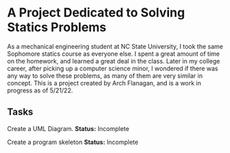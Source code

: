 # A Project Dedicated to Solving Statics Problems
As a mechanical engineering student at NC State University, I took the same Sophomore statics
course as everyone else. I spent a great amount of time on the homework, and learned a great
deal in the class. Later in my college career, after picking up a computer science minor, I
wondered if there was any way to solve these problems, as many of them are very similar in concept.
This is a project created by Arch Flanagan, and is a work in progress as of 5/21/22.

## Tasks
Create a UML Diagram. **Status:** Incomplete

Create a program skeleton **Status:** Incomplete
